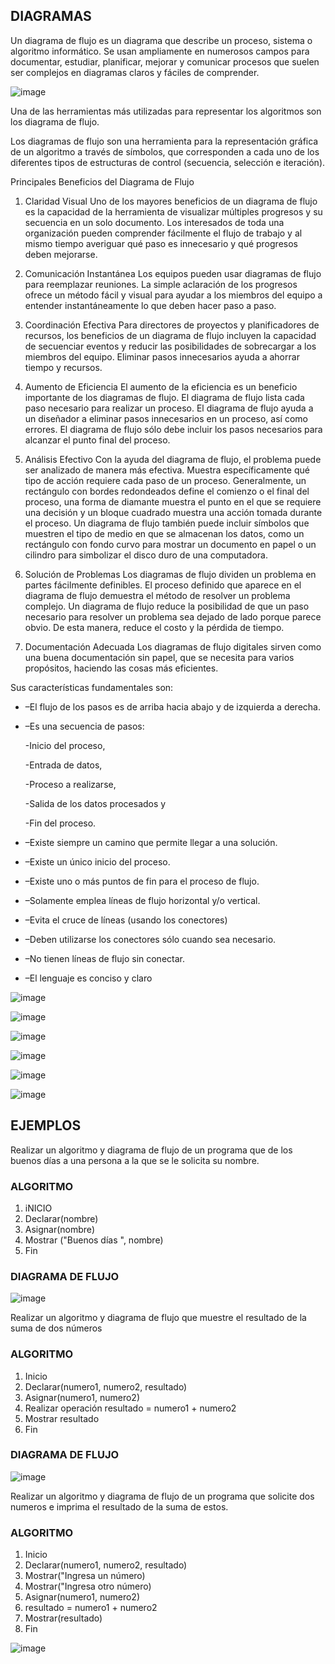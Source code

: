 
## DIAGRAMAS
Un diagrama de flujo es un diagrama que describe un proceso, sistema o algoritmo informático. Se usan ampliamente en numerosos campos para documentar, estudiar, planificar, mejorar y comunicar procesos que suelen ser complejos en diagramas claros y fáciles de comprender.

![image](https://user-images.githubusercontent.com/91554777/158500864-1f778ca9-aaca-4f08-9c70-d3bb146532e9.png)

Una de las herramientas más utilizadas para representar los algoritmos son los diagrama de flujo.

Los diagramas de flujo son una herramienta para la representación gráfica de un algoritmo a través de símbolos, que corresponden a cada uno de los diferentes tipos de estructuras
de control (secuencia, selección e iteración).

Principales Beneficios del Diagrama de Flujo
1. Claridad Visual
Uno de los mayores beneficios de un diagrama de flujo es la capacidad de la herramienta de visualizar múltiples progresos y su secuencia en un solo documento. Los interesados de toda una organización pueden comprender fácilmente el flujo de trabajo y al mismo tiempo averiguar qué paso es innecesario y qué progresos deben mejorarse.

2. Comunicación Instantánea
Los equipos pueden usar diagramas de flujo para reemplazar reuniones. La simple aclaración de los progresos ofrece un método fácil y visual para ayudar a los miembros del equipo a entender instantáneamente lo que deben hacer paso a paso.

3. Coordinación Efectiva
Para directores de proyectos y planificadores de recursos, los beneficios de un diagrama de flujo incluyen la capacidad de secuenciar eventos y reducir las posibilidades de sobrecargar a los miembros del equipo. Eliminar pasos innecesarios ayuda a ahorrar tiempo y recursos.

4. Aumento de Eficiencia
El aumento de la eficiencia es un beneficio importante de los diagramas de flujo. El diagrama de flujo lista cada paso necesario para realizar un proceso. El diagrama de flujo ayuda a un diseñador a eliminar pasos innecesarios en un proceso, así como errores. El diagrama de flujo sólo debe incluir los pasos necesarios para alcanzar el punto final del proceso.

5. Análisis Efectivo
Con la ayuda del diagrama de flujo, el problema puede ser analizado de manera más efectiva. Muestra específicamente qué tipo de acción requiere cada paso de un proceso. Generalmente, un rectángulo con bordes redondeados define el comienzo o el final del proceso, una forma de diamante muestra el punto en el que se requiere una decisión y un bloque cuadrado muestra una acción tomada durante el proceso. Un diagrama de flujo también puede incluir símbolos que muestren el tipo de medio en que se almacenan los datos, como un rectángulo con fondo curvo para mostrar un documento en papel o un cilindro para simbolizar el disco duro de una computadora.

6. Solución de Problemas
Los diagramas de flujo dividen un problema en partes fácilmente definibles. El proceso definido que aparece en el diagrama de flujo demuestra el método de resolver un problema complejo. Un diagrama de flujo reduce la posibilidad de que un paso necesario para resolver un problema sea dejado de lado porque parece obvio. De esta manera, reduce el costo y la pérdida de tiempo.

7. Documentación Adecuada
Los diagramas de flujo digitales sirven como una buena documentación sin papel, que se necesita para varios propósitos, haciendo las cosas más eficientes.

Sus características fundamentales son:

* –El flujo de los pasos es de arriba hacia abajo y de izquierda a derecha.
* –Es una secuencia de pasos:

     -Inicio del proceso,
     
     -Entrada de datos,
     
     -Proceso a realizarse,
     
     -Salida de los datos procesados y
     
     -Fin del proceso.
     
* –Existe siempre un camino que permite llegar a una solución.
* –Existe un único inicio del proceso.
* –Existe uno o más puntos de fin para el proceso de flujo.
* –Solamente emplea líneas de flujo horizontal y/o vertical.
* –Evita el cruce de líneas (usando los conectores)
* –Deben utilizarse los conectores sólo cuando sea necesario.
* –No tienen líneas de flujo sin conectar.
* –El lenguaje es conciso y claro

![image](https://user-images.githubusercontent.com/91554777/158501879-4c007bc2-ca62-4ba5-8357-d9bd2a5fc678.png)

![image](https://user-images.githubusercontent.com/91554777/158501983-8a9cd05d-3407-43f0-8409-3b3969b42c67.png)

![image](https://user-images.githubusercontent.com/91554777/158502032-fa75a647-98cb-4f79-9106-ac1abe5d3297.png)

![image](https://user-images.githubusercontent.com/91554777/158502065-2bcd766f-a77a-4141-8654-4faeee1f0288.png)

![image](https://user-images.githubusercontent.com/91554777/158502084-10f79607-8406-4131-bc5d-455ea4ba7670.png)

![image](https://user-images.githubusercontent.com/91554777/158502138-3af5713c-a5cb-455b-bceb-a2e4572038e4.png)


## EJEMPLOS

Realizar un algoritmo y diagrama de flujo de un programa que de los buenos días a una persona a la que se le solicita su nombre.

### ALGORITMO
1. iNICIO
2. Declarar(nombre)
3. Asignar(nombre)
4. Mostrar ("Buenos días ", nombre)
5. Fin

### DIAGRAMA DE FLUJO

![image](https://user-images.githubusercontent.com/91554777/158523639-5687f3eb-3036-4ecc-b88b-eb8dbc3fe271.png)

Realizar un algoritmo y diagrama de flujo que muestre el resultado de la suma de dos números

### ALGORITMO
1. Inicio
2. Declarar(numero1, numero2, resultado)
3. Asignar(numero1, numero2)
4. Realizar operación resultado = numero1 + numero2
5. Mostrar resultado
6. Fin

### DIAGRAMA DE FLUJO

![image](https://user-images.githubusercontent.com/91554777/158523484-6731f233-69d4-4b6e-b343-5a5c55693f1b.png)

Realizar un algoritmo y diagrama de flujo de un programa que solicite dos numeros e imprima el resultado de la suma de estos.

### ALGORITMO
1. Inicio
2. Declarar(numero1, numero2, resultado)
3. Mostrar("Ingresa un número)
4. Mostrar("Ingresa otro número)
5. Asignar(numero1, numero2)
6. resultado = numero1 + numero2
7. Mostrar(resultado)
8. Fin

![image](https://user-images.githubusercontent.com/91554777/158522897-7f16f02e-052c-45f6-a4e6-14836d196358.png)








